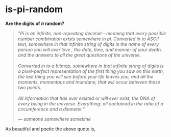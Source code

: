 # is-pi-random
**Are the digits of *π* random?**

>"*Pi is an infinite, non-repeating decimal – meaning that every possible number combination exists somewhere in pi. Converted in to ASCII text, somewhere in that infinite string of digits is the name of every person you will ever love , the date, time, and manner of your death, and the answers to all the great questions of the universe.<br><br>Converted in to a bitmap, somewhere in that infinite string of digits is a pixel-perfect representation of the first thing you saw on this earth, the last thing you will see before your life leaves you, and all the moments, momentous and mundane, that will occur between these two points. <br><br>All information that has ever existed or will ever exist, the DNA of every being in the universe. Everything: all contained in the ratio of a circumference and a diameter.*"
>
> —  <cite>someone somewhere sometime</cite>

As beautiful and poetic the above quote is, 